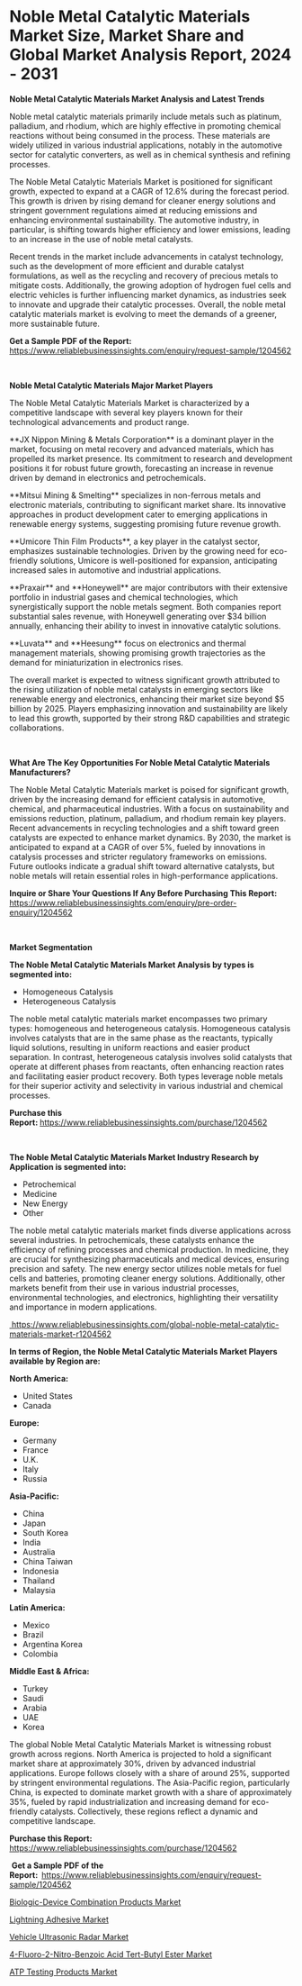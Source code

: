 <p><h1>Noble Metal Catalytic Materials Market Size, Market Share and Global Market Analysis Report, 2024 - 2031</h1></p><p><strong>Noble Metal Catalytic Materials Market Analysis and Latest Trends</strong></p>
<p><p>Noble metal catalytic materials primarily include metals such as platinum, palladium, and rhodium, which are highly effective in promoting chemical reactions without being consumed in the process. These materials are widely utilized in various industrial applications, notably in the automotive sector for catalytic converters, as well as in chemical synthesis and refining processes. </p><p>The Noble Metal Catalytic Materials Market is positioned for significant growth, expected to expand at a CAGR of 12.6% during the forecast period. This growth is driven by rising demand for cleaner energy solutions and stringent government regulations aimed at reducing emissions and enhancing environmental sustainability. The automotive industry, in particular, is shifting towards higher efficiency and lower emissions, leading to an increase in the use of noble metal catalysts.</p><p>Recent trends in the market include advancements in catalyst technology, such as the development of more efficient and durable catalyst formulations, as well as the recycling and recovery of precious metals to mitigate costs. Additionally, the growing adoption of hydrogen fuel cells and electric vehicles is further influencing market dynamics, as industries seek to innovate and upgrade their catalytic processes. Overall, the noble metal catalytic materials market is evolving to meet the demands of a greener, more sustainable future.</p></p>
<p><strong>Get a Sample PDF of the Report:&nbsp;</strong> <a href="https://www.reliablebusinessinsights.com/enquiry/request-sample/1204562?utm_campaign=1476&utm_medium=2&utm_source=Github&utm_content=ia&utm_term=16102024&utm_id=noble-metal-catalytic-materials">https://www.reliablebusinessinsights.com/enquiry/request-sample/1204562</a></p>
<p>&nbsp;</p>
<p><strong>Noble Metal Catalytic Materials Major Market Players</strong></p>
<p><p>The Noble Metal Catalytic Materials Market is characterized by a competitive landscape with several key players known for their technological advancements and product range. </p><p>**JX Nippon Mining & Metals Corporation** is a dominant player in the market, focusing on metal recovery and advanced materials, which has propelled its market presence. Its commitment to research and development positions it for robust future growth, forecasting an increase in revenue driven by demand in electronics and petrochemicals.</p><p>**Mitsui Mining & Smelting** specializes in non-ferrous metals and electronic materials, contributing to significant market share. Its innovative approaches in product development cater to emerging applications in renewable energy systems, suggesting promising future revenue growth.</p><p>**Umicore Thin Film Products**, a key player in the catalyst sector, emphasizes sustainable technologies. Driven by the growing need for eco-friendly solutions, Umicore is well-positioned for expansion, anticipating increased sales in automotive and industrial applications.</p><p>**Praxair** and **Honeywell** are major contributors with their extensive portfolio in industrial gases and chemical technologies, which synergistically support the noble metals segment. Both companies report substantial sales revenue, with Honeywell generating over $34 billion annually, enhancing their ability to invest in innovative catalytic solutions.</p><p>**Luvata** and **Heesung** focus on electronics and thermal management materials, showing promising growth trajectories as the demand for miniaturization in electronics rises.</p><p>The overall market is expected to witness significant growth attributed to the rising utilization of noble metal catalysts in emerging sectors like renewable energy and electronics, enhancing their market size beyond $5 billion by 2025. Players emphasizing innovation and sustainability are likely to lead this growth, supported by their strong R&D capabilities and strategic collaborations.</p></p>
<p>&nbsp;</p>
<p><strong>What Are The Key Opportunities For Noble Metal Catalytic Materials Manufacturers?</strong></p>
<p><p>The Noble Metal Catalytic Materials market is poised for significant growth, driven by the increasing demand for efficient catalysis in automotive, chemical, and pharmaceutical industries. With a focus on sustainability and emissions reduction, platinum, palladium, and rhodium remain key players. Recent advancements in recycling technologies and a shift toward green catalysts are expected to enhance market dynamics. By 2030, the market is anticipated to expand at a CAGR of over 5%, fueled by innovations in catalysis processes and stricter regulatory frameworks on emissions. Future outlooks indicate a gradual shift toward alternative catalysts, but noble metals will retain essential roles in high-performance applications.</p></p>
<p><strong>Inquire or Share Your Questions If Any Before Purchasing This Report:</strong> <a href="https://www.reliablebusinessinsights.com/enquiry/pre-order-enquiry/1204562?utm_campaign=1476&utm_medium=2&utm_source=Github&utm_content=ia&utm_term=16102024&utm_id=noble-metal-catalytic-materials">https://www.reliablebusinessinsights.com/enquiry/pre-order-enquiry/1204562</a></p>
<p>&nbsp;</p>
<p><strong>Market Segmentation</strong></p>
<p><strong>The Noble Metal Catalytic Materials Market Analysis by types is segmented into:</strong></p>
<p><ul><li>Homogeneous Catalysis</li><li>Heterogeneous Catalysis</li></ul></p>
<p><p>The noble metal catalytic materials market encompasses two primary types: homogeneous and heterogeneous catalysis. Homogeneous catalysis involves catalysts that are in the same phase as the reactants, typically liquid solutions, resulting in uniform reactions and easier product separation. In contrast, heterogeneous catalysis involves solid catalysts that operate at different phases from reactants, often enhancing reaction rates and facilitating easier product recovery. Both types leverage noble metals for their superior activity and selectivity in various industrial and chemical processes.</p></p>
<p><strong>Purchase this Report:&nbsp;</strong><a href="https://www.reliablebusinessinsights.com/purchase/1204562?utm_campaign=1476&utm_medium=2&utm_source=Github&utm_content=ia&utm_term=16102024&utm_id=noble-metal-catalytic-materials">https://www.reliablebusinessinsights.com/purchase/1204562</a></p>
<p>&nbsp;</p>
<p><strong>The Noble Metal Catalytic Materials Market Industry Research by Application is segmented into:</strong></p>
<p><ul><li>Petrochemical</li><li>Medicine</li><li>New Energy</li><li>Other</li></ul></p>
<p><p>The noble metal catalytic materials market finds diverse applications across several industries. In petrochemicals, these catalysts enhance the efficiency of refining processes and chemical production. In medicine, they are crucial for synthesizing pharmaceuticals and medical devices, ensuring precision and safety. The new energy sector utilizes noble metals for fuel cells and batteries, promoting cleaner energy solutions. Additionally, other markets benefit from their use in various industrial processes, environmental technologies, and electronics, highlighting their versatility and importance in modern applications.</p></p>
<p><a href="https://www.reliablebusinessinsights.com/global-noble-metal-catalytic-materials-market-r1204562?utm_campaign=1476&utm_medium=2&utm_source=Github&utm_content=ia&utm_term=16102024&utm_id=noble-metal-catalytic-materials">&nbsp;https://www.reliablebusinessinsights.com/global-noble-metal-catalytic-materials-market-r1204562</a></p>
<p><strong>In terms of Region, the Noble Metal Catalytic Materials Market Players available by Region are:</strong></p>
<p>
    <p> <strong> North America: </strong>
        <ul>
            <li>United States</li>
            <li>Canada</li>
        </ul>
        </p> 
    <p> <strong> Europe: </strong>
        <ul>
            <li>Germany</li>
            <li>France</li>
            <li>U.K.</li>
            <li>Italy</li>
            <li>Russia</li>
        </ul>
        </p> 
    <p> <strong> Asia-Pacific: </strong>
        <ul>
            <li>China</li>
            <li>Japan</li>
            <li>South Korea</li>
            <li>India</li>
            <li>Australia</li>
            <li>China Taiwan</li>
            <li>Indonesia</li>
            <li>Thailand</li>
            <li>Malaysia</li>
        </ul>
        </p> 
    <p> <strong> Latin America: </strong>
        <ul>
            <li>Mexico</li>
            <li>Brazil</li>
            <li>Argentina Korea</li>
            <li>Colombia</li>
        </ul>
        </p> 
    <p> <strong> Middle East & Africa: </strong>
        <ul>
            <li>Turkey</li>
            <li>Saudi</li>
            <li>Arabia</li>
            <li>UAE</li>
            <li>Korea</li>
        </ul>
    </p>
    </p>
<p><p>The global Noble Metal Catalytic Materials Market is witnessing robust growth across regions. North America is projected to hold a significant market share at approximately 30%, driven by advanced industrial applications. Europe follows closely with a share of around 25%, supported by stringent environmental regulations. The Asia-Pacific region, particularly China, is expected to dominate market growth with a share of approximately 35%, fueled by rapid industrialization and increasing demand for eco-friendly catalysts. Collectively, these regions reflect a dynamic and competitive landscape.</p></p>
<p><strong>Purchase this Report: </strong><a href="https://www.reliablebusinessinsights.com/purchase/1204562?utm_campaign=1476&utm_medium=2&utm_source=Github&utm_content=ia&utm_term=16102024&utm_id=noble-metal-catalytic-materials">https://www.reliablebusinessinsights.com/purchase/1204562</a></p>
<p>&nbsp;<strong>Get a Sample PDF of the Report:&nbsp;&nbsp;</strong><a href="https://www.reliablebusinessinsights.com/enquiry/request-sample/1204562?utm_campaign=1476&utm_medium=2&utm_source=Github&utm_content=ia&utm_term=16102024&utm_id=noble-metal-catalytic-materials">https://www.reliablebusinessinsights.com/enquiry/request-sample/1204562</a></p>
<p><strong></strong></p>
<p><p><a href="https://www.linkedin.com/pulse/biologic-device-combination-products-market-innovations-trends-kr5qf?trk=public_post_embed_feed-article-content&utm_campaign=1476&utm_medium=2&utm_source=Github&utm_content=ia&utm_term=16102024&utm_id=noble-metal-catalytic-materials">Biologic-Device Combination Products Market</a></p><p><a href="https://www.linkedin.com/pulse/surfing-lightning-adhesive-wave-riding-market-currents-2031-dq0tf?trk=public_post_embed_feed-article-content&utm_campaign=1476&utm_medium=2&utm_source=Github&utm_content=ia&utm_term=16102024&utm_id=noble-metal-catalytic-materials">Lightning Adhesive Market</a></p><p><a href="https://www.linkedin.com/pulse/regulatory-landscape-its-influence-global-vehicle-ultrasonic-zen1f?trk=public_post_embed_feed-article-content&utm_campaign=1476&utm_medium=2&utm_source=Github&utm_content=ia&utm_term=16102024&utm_id=noble-metal-catalytic-materials">Vehicle Ultrasonic Radar Market</a></p><p><a href="https://www.linkedin.com/pulse/4-fluoro-2-nitro-benzoic-acid-tert-butyl-ester-market-global-tbdae?utm_campaign=1476&utm_medium=2&utm_source=Github&utm_content=ia&utm_term=16102024&utm_id=noble-metal-catalytic-materials">4-Fluoro-2-Nitro-Benzoic Acid Tert-Butyl Ester Market</a></p><p><a href="https://www.linkedin.com/pulse/global-perspectives-atp-testing-products-market-trends-forecast-vjibe?utm_campaign=1476&utm_medium=2&utm_source=Github&utm_content=ia&utm_term=16102024&utm_id=noble-metal-catalytic-materials">ATP Testing Products Market</a></p></p>
